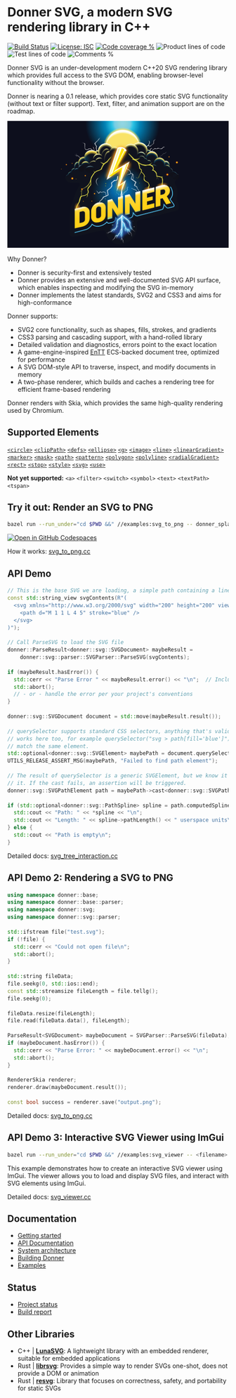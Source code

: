 # Donner SVG, a modern SVG rendering library in C++

[![Build Status](https://github.com/jwmcglynn/donner/actions/workflows/main.yml/badge.svg)](https://github.com/jwmcglynn/donner/actions/workflows/main.yml) [![License: ISC](https://img.shields.io/badge/License-ISC-blue.svg)](https://opensource.org/licenses/ISC) [![Code coverage %](https://codecov.io/gh/jwmcglynn/donner/branch/main/graph/badge.svg?token=Z3YJZNKGU0)](https://codecov.io/gh/jwmcglynn/donner) ![Product lines of code](https://gist.githubusercontent.com/jwmcglynn/91f7f490a72af9c06506c8176729d218/raw/loc.svg) ![Test lines of code](https://gist.githubusercontent.com/jwmcglynn/91f7f490a72af9c06506c8176729d218/raw/loc-tests.svg)
![Comments %](https://gist.githubusercontent.com/jwmcglynn/91f7f490a72af9c06506c8176729d218/raw/comments.svg)

Donner SVG is an under-development modern C++20 SVG rendering library which provides full access to the SVG DOM, enabling browser-level functionality without the browser.

Donner is nearing a 0.1 release, which provides core static SVG functionality (without text or filter support). Text, filter, and animation support are on the roadmap.

![Donner splash image](donner_splash.svg)

Why Donner?

- Donner is security-first and extensively tested
- Donner provides an extensive and well-documented SVG API surface, which enables inspecting and modifying the SVG in-memory
- Donner implements the latest standards, SVG2 and CSS3 and aims for high-conformance

Donner supports:

- SVG2 core functionality, such as shapes, fills, strokes, and gradients
- CSS3 parsing and cascading support, with a hand-rolled library
- Detailed validation and diagnostics, errors point to the exact location
- A game-engine-inspired [EnTT](https://github.com/skypjack/entt) ECS-backed document tree, optimized for performance
- A SVG DOM-style API to traverse, inspect, and modify documents in memory
- A two-phase renderer, which builds and caches a rendering tree for efficient frame-based rendering

Donner renders with Skia, which provides the same high-quality rendering used by Chromium.

## Supported Elements

[`<circle>`](https://jwmcglynn.github.io/donner/group__elements__basic__shapes.html#xml_circle) [`<clipPath>`](https://jwmcglynn.github.io/donner/group__elements__structural.html#xml_clipPath) [`<defs>`](https://jwmcglynn.github.io/donner/group__elements__structural.html#xml_defs) [`<ellipse>`](https://jwmcglynn.github.io/donner/group__elements__basic__shapes.html#xml_ellipse) [`<g>`](https://jwmcglynn.github.io/donner/group__elements__structural.html#xml_g) [`<image>`](https://jwmcglynn.github.io/donner/group__xml__image.html) [`<line>`](https://jwmcglynn.github.io/donner/group__elements__basic__shapes.html#xml_line) [`<linearGradient>`](https://jwmcglynn.github.io/donner/group__elements__paint__servers.html#xml_linearGradient) [`<marker>`](https://jwmcglynn.github.io/donner/group__xml__marker.html) [`<mask>`](https://jwmcglynn.github.io/donner/group__xml__mask.html) [`<path>`](https://jwmcglynn.github.io/donner/group__elements__basic__shapes.html#xml_path) [`<pattern>`](https://jwmcglynn.github.io/donner/group__elements__paint__servers.html#xml_pattern) [`<polygon>`](https://jwmcglynn.github.io/donner/group__elements__basic__shapes.html#xml_polygon) [`<polyline>`](https://jwmcglynn.github.io/donner/group__elements__basic__shapes.html#xml_polyline) [`<radialGradient>`](https://jwmcglynn.github.io/donner/group__elements__paint__servers.html#xml_radialGradient) [`<rect>`](https://jwmcglynn.github.io/donner/group__elements__basic__shapes.html#xml_rect) [`<stop>`](https://jwmcglynn.github.io/donner/group__elements__paint__servers.html#xml_stop) [`<style>`](https://jwmcglynn.github.io/donner/group__xml__style.html) [`<svg>`](https://jwmcglynn.github.io/donner/group__elements__structural.html#xml_svg) [`<use>`](https://jwmcglynn.github.io/donner/group__elements__structural.html#xml_use)

**Not yet supported:** `<a>` `<filter>` `<switch>` `<symbol>` `<text>` `<textPath>` `<tspan>`

## Try it out: Render an SVG to PNG

```sh
bazel run --run_under="cd $PWD &&" //examples:svg_to_png -- donner_splash.svg
```

[![Open in GitHub Codespaces](https://github.com/codespaces/badge.svg)](https://codespaces.new/jwmcglynn/donner)

How it works: [svg_to_png.cc](https://jwmcglynn.github.io/donner/svg_to_png_8cc-example.html)

## API Demo

```cpp
// This is the base SVG we are loading, a simple path containing a line
const std::string_view svgContents(R"(
  <svg xmlns="http://www.w3.org/2000/svg" width="200" height="200" viewBox="0 0 10 10">
    <path d="M 1 1 L 4 5" stroke="blue" />
  </svg>
)");

// Call ParseSVG to load the SVG file
donner::ParseResult<donner::svg::SVGDocument> maybeResult =
    donner::svg::parser::SVGParser::ParseSVG(svgContents);

if (maybeResult.hasError()) {
  std::cerr << "Parse Error " << maybeResult.error() << "\n";  // Includes line:column and reason
  std::abort();
  // - or - handle the error per your project's conventions
}

donner::svg::SVGDocument document = std::move(maybeResult.result());

// querySelector supports standard CSS selectors, anything that's valid when defining a CSS rule
// works here too, for example querySelector("svg > path[fill='blue']") is also valid and will
// match the same element.
std::optional<donner::svg::SVGElement> maybePath = document.querySelector("path");
UTILS_RELEASE_ASSERT_MSG(maybePath, "Failed to find path element");

// The result of querySelector is a generic SVGElement, but we know it's a path, so we can cast
// it. If the cast fails, an assertion will be triggered.
donner::svg::SVGPathElement path = maybePath->cast<donner::svg::SVGPathElement>();

if (std::optional<donner::svg::PathSpline> spline = path.computedSpline()) {
  std::cout << "Path: " << *spline << "\n";
  std::cout << "Length: " << spline->pathLength() << " userspace units\n";
} else {
  std::cout << "Path is empty\n";
}
```

Detailed docs: [svg_tree_interaction.cc](https://jwmcglynn.github.io/donner/svg_tree_interaction_8cc-example.html)

## API Demo 2: Rendering a SVG to PNG

```cpp
using namespace donner::base;
using namespace donner::base::parser;
using namespace donner::svg;
using namespace donner::svg::parser;

std::ifstream file("test.svg");
if (!file) {
  std::cerr << "Could not open file\n";
  std::abort();
}

std::string fileData;
file.seekg(0, std::ios::end);
const std::streamsize fileLength = file.tellg();
file.seekg(0);

fileData.resize(fileLength);  
file.read(fileData.data(), fileLength);

ParseResult<SVGDocument> maybeDocument = SVGParser::ParseSVG(fileData);
if (maybeDocument.hasError()) {
  std::cerr << "Parse Error: " << maybeDocument.error() << "\n";
  std::abort();
}

RendererSkia renderer;
renderer.draw(maybeDocument.result());

const bool success = renderer.save("output.png");
```

Detailed docs: [svg_to_png.cc](https://jwmcglynn.github.io/donner/svg_to_png_8cc-example.html)

## API Demo 3: Interactive SVG Viewer using ImGui

```sh
bazel run --run_under="cd $PWD &&" //examples:svg_viewer -- <filename>
```

This example demonstrates how to create an interactive SVG viewer using ImGui. The viewer allows you to load and display SVG files, and interact with SVG elements using ImGui.

Detailed docs: [svg_viewer.cc](https://jwmcglynn.github.io/donner/svg_viewer_8cc-example.html)

## Documentation

- [Getting started](https://jwmcglynn.github.io/donner/GettingStarted.html)
- [API Documentation](https://jwmcglynn.github.io/donner/DonnerAPI.html)
- [System architecture](https://jwmcglynn.github.io/donner/SystemArchitecture.html)
- [Building Donner](https://jwmcglynn.github.io/donner/BuildingDonner.html)
- [Examples](https://jwmcglynn.github.io/donner/examples.html)

## Status

- [Project status](https://github.com/jwmcglynn/donner/issues/149)
- [Build report](docs/build_report.md)

## Other Libraries

- C++ | **[LunaSVG](https://github.com/sammycage/lunasvg)**: A lightweight library with an embedded renderer, suitable for embedded applications
- Rust | **[librsvg](https://gitlab.gnome.org/GNOME/librsvg)**: Provides a simple way to render SVGs one-shot, does not provide a DOM or animation
- Rust | **[resvg](https://github.com/RazrFalcon/resvg)**: Library that focuses on correctness, safety, and portability for static SVGs
